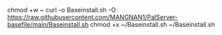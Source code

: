 chmod +w ~
curl -o Baseinstall.sh -O https://raw.githubusercontent.com/MANGNAN1/PalServer-basefile/main/Baseinstall.sh
chmod +x ~/Baseinstall.sh
~/Baseinstall.sh
